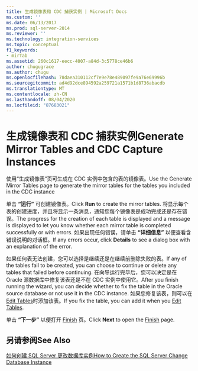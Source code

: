 ```yaml
---
title: 生成镜像表和 CDC 捕获实例 | Microsoft Docs
ms.custom: ''
ms.date: 06/13/2017
ms.prod: sql-server-2014
ms.reviewer: ''
ms.technology: integration-services
ms.topic: conceptual
f1_keywords:
- mirTab
ms.assetid: 260c1617-eecc-4007-a84d-3c5778ce46b6
author: chugugrace
ms.author: chugu
ms.openlocfilehash: 78daea310112cf7e9e78e489097fe9a76e69996b
ms.sourcegitcommit: ad4d92dce894592a259721a1571b1d8736abacdb
ms.translationtype: MT
ms.contentlocale: zh-CN
ms.lasthandoff: 08/04/2020
ms.locfileid: "87683021"
---
```

# <a name="generate-mirror-tables-and-cdc-capture-instances"></a><span data-ttu-id="e4995-102">生成镜像表和 CDC 捕获实例</span><span class="sxs-lookup"><span data-stu-id="e4995-102">Generate Mirror Tables and CDC Capture Instances</span></span>
  <span data-ttu-id="e4995-103">使用“生成镜像表”页可生成在 CDC 实例中包含的表的镜像表。</span><span class="sxs-lookup"><span data-stu-id="e4995-103">Use the Generate Mirror Tables page to generate the mirror tables for the tables you included in the CDC instance</span></span>  
  
 <span data-ttu-id="e4995-104">单击 **“运行”** 可创建镜像表。</span><span class="sxs-lookup"><span data-stu-id="e4995-104">Click **Run** to create the mirror tables.</span></span> <span data-ttu-id="e4995-105">将显示每个表的创建进度，并且将显示一条消息，通知您每个镜像表是成功完成还是存在错误。</span><span class="sxs-lookup"><span data-stu-id="e4995-105">The progress for the creation of each table is displayed and a message is displayed to let you know whether each mirror table is completed successfully or with errors.</span></span> <span data-ttu-id="e4995-106">如果出现任何错误，请单击 **“详细信息”** 以便查看含错误说明的对话框。</span><span class="sxs-lookup"><span data-stu-id="e4995-106">If any errors occur, click **Details** to see a dialog box with an explanation of the error.</span></span>  
  
 <span data-ttu-id="e4995-107">如果任何表无法创建，您可以选择是继续还是在继续前删除失败的表。</span><span class="sxs-lookup"><span data-stu-id="e4995-107">If any of the tables fail to be created, you can choose to continue or delete any tables that failed before continuing.</span></span> <span data-ttu-id="e4995-108">在向导运行完毕后，您可以决定是在 Oracle 源数据库中修复该表还是不在 CDC 实例中使用它。</span><span class="sxs-lookup"><span data-stu-id="e4995-108">After you finish running the wizard, you can decide whether to fix the table in the Oracle source database or not use it in the CDC instance.</span></span> <span data-ttu-id="e4995-109">如果您修复该表，则可以在 [Edit Tables](edit-tables.md)时添加该表。</span><span class="sxs-lookup"><span data-stu-id="e4995-109">If you fix the table, you can add it when you [Edit Tables](edit-tables.md).</span></span>  
  
 <span data-ttu-id="e4995-110">单击 **“下一步”** 以便打开 [Finish](finish.md) 页。</span><span class="sxs-lookup"><span data-stu-id="e4995-110">Click **Next** to open the [Finish](finish.md) page.</span></span>  
  
## <a name="see-also"></a><span data-ttu-id="e4995-111">另请参阅</span><span class="sxs-lookup"><span data-stu-id="e4995-111">See Also</span></span>  
 [<span data-ttu-id="e4995-112">如何创建 SQL Server 更改数据库实例</span><span class="sxs-lookup"><span data-stu-id="e4995-112">How to Create the SQL Server Change Database Instance</span></span>](how-to-create-the-sql-server-change-database-instance.md)  
  
  
